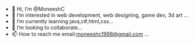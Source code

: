 - 👋 Hi, I’m @MoneeshC
- 👀 I’m interested in web development, web designing, game dev, 3d art ...
- 🌱 I’m currently learning java,c#,html,css...
- 💞️ I’m looking to collaborate...
- 📫 How to reach me email:moneeshc1998@gmail.com ...

<!---
MoneeshC/MoneeshC is a ✨ special ✨ repository because its `README.md` (this file) appears on your GitHub profile.
You can click the Preview link to take a look at your changes.
--->
